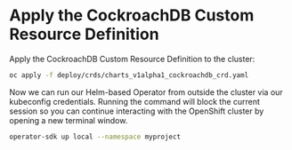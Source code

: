 # Apply the CockroachDB Custom Resource Definition

Apply the CockroachDB Custom Resource Definition to the cluster:

```sh
oc apply -f deploy/crds/charts_v1alpha1_cockroachdb_crd.yaml
```

Now we can run our Helm-based Operator from outside the cluster via our kubeconfig credentials.
Running the command will block the current session so you can continue interacting with the OpenShift cluster by opening a new terminal window.

```sh
operator-sdk up local --namespace myproject
```
